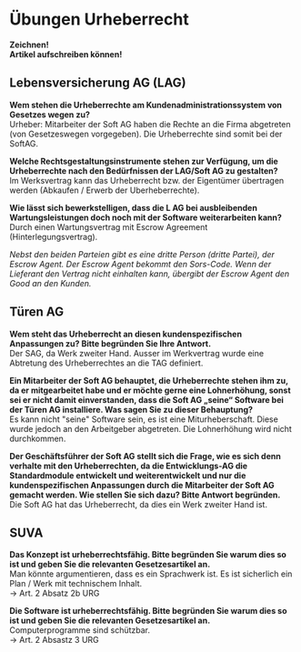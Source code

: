 # Übungen Urheberrecht
__Zeichnen!__ \
__Artikel aufschreiben können!__
## Lebensversicherung AG (LAG)

__Wem stehen die Urheberrechte am Kundenadministrationssystem von Gesetzes wegen zu?__  
Urheber: Mitarbeiter der Soft AG haben die Rechte an die Firma abgetreten (von Gesetzeswegen vorgegeben). Die Urheberrechte sind somit bei der SoftAG.

__Welche Rechtsgestaltungsinstrumente stehen zur Verfügung, um die Urheberrechte nach den Bedürfnissen der LAG/Soft AG zu gestalten?__  
Im Werksvertrag kann das Urheberrecht bzw. der Eigentümer übertragen werden (Abkaufen / Erwerb der Uberheberrechte).

__Wie lässt sich bewerkstelligen, dass die L AG bei ausbleibenden Wartungsleistungen doch noch mit der Software weiterarbeiten kann?__  
Durch einen Wartungsvertrag mit Escrow Agreement (Hinterlegungsvertrag).

*Nebst den beiden Parteien gibt es eine dritte Person (dritte Partei), der Escrow Agent. Der Escrow Agent bekommt den Sors-Code. Wenn der Lieferant den Vertrag nicht einhalten kann, übergibt der Escrow Agent den Good an den Kunden.* 

## Türen AG
__Wem steht das Urheberrecht an diesen kundenspezifischen Anpassungen zu? Bitte begründen Sie Ihre Antwort.__  
Der SAG, da Werk zweiter Hand. Ausser im Werkvertrag wurde eine Abtretung des Urheberrechtes an die TAG definiert.

__Ein Mitarbeiter der Soft AG behauptet, die Urheberrechte stehen ihm zu, da er mitgearbeitet habe und er möchte gerne eine Lohnerhöhung, sonst sei er nicht damit einverstanden, dass die Soft AG „seine“ Software bei der Türen AG installiere. Was sagen Sie zu dieser Behauptung?__  
Es kann nicht "seine" Software sein, es ist eine Miturheberschaft. Diese wurde jedoch an den Arbeitgeber abgetreten. Die Lohnerhöhung wird nicht durchkommen.

__Der Geschäftsführer der Soft AG stellt sich die Frage, wie es sich denn verhalte mit  den  Urheberrechten, da  die  Entwicklungs-AG  die  Standardmodule  entwickelt und weiterentwickelt und nur die kundenspezifischen Anpassungen durch die Mitarbeiter der Soft AG gemacht werden. Wie stellen Sie sich dazu? Bitte Antwort begründen.__  
Die Soft AG hat das Urheberrecht, da dies ein Werk zweiter Hand ist. 

## SUVA

__Das Konzept ist urheberrechtsfähig. Bitte begründen Sie warum dies so ist und geben Sie die relevanten Gesetzesartikel an.__  
Man könnte argumentieren, dass es ein Sprachwerk ist. Es ist sicherlich ein Plan / Werk mit technischem Inhalt.   
-> Art. 2 Absatz 2b URG

__Die Software ist urheberrechtsfähig. Bitte begründen Sie warum dies so ist und geben Sie die relevanten Gesetzesartikel an.__  
Computerprogramme sind schützbar.  
-> Art. 2 Absastz 3 URG
